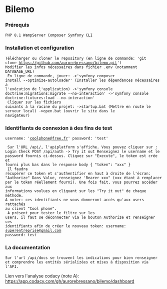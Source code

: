 <h1><b>Bilemo</b></h1>

<h3>Prérequis</h3>

<code>PHP 8.1
WampServer
Composer
Symfony CLI</code>

<h3>Installation et configuration</h3>

<code>Télécharger ou cloner le repository (en ligne de commande: 'git clone https://github.com/aurorebressano/bilemo.git')
Modifier les infos nécessaires dans fichier .env (notamment DATABASE_URL)
<br>
En ligne de commande, jouer:
->'symfony composer install --optimize-autoloader' (Installer les dépendances nécessaires à l'exécution de l'application)
->'symfony console doctrine:migrations:migrate --no-interaction'
->'symfony console doctrine:fixtures:load --no-interaction'
<br>
Cliquer sur les fichiers suivants à la racine du projet:
->startup.bat (Mettre en route le serveur local)
->open.bat (ouvrir le site dans le navigateur)</code>

<h3>Identifiants de connexion à des fins de test</h3>

<code>username: 'coolphone@free.fr' 
password: 'test'
<br>
Sur l'URL /api/, l'apiplatform s'affiche.
Vous pouvez cliquer sur : 
Login Check
POST /api/auth -> Try it out
Renseignez le username et le password fournis ci-dessus.
Cliquez sur "Execute", le token est crée et fourni plus bas dans le response body
{
  "token": "xxx"
}
<br>
Il faudra récupérer ce token et s'authentifier en haut à droite de l'écran: "Authorize"
Dans Value, renseignez 'Bearer xxx" (xxx étant à remplacer par le token réellement fourni).
Une fois fait, vous pourrez accéder aux informations voulues en cliquant sur les "Try it out" de chaque méthode.
A noter: ces identifiants ne vous donneront accès qu'aux users rattachés au client "Cool phone".
<br>
A présent pour tester le filtre sur les users, il faut se déconnecter via le bouton Authorize et renseigner ces identifiants afin de créer le nouveau token:
username: superentreprise@gmail.com
password: test
</code>

<h3> La documentation </h3>
<code>Sur l'url /api/docs se trouvent les indications pour bien renseigner et comprendre les entités sérializées et mises à disposition via l'API.      
</code>

Lien vers l'analyse codacy (note A):
https://app.codacy.com/gh/aurorebressano/bilemo/dashboard
